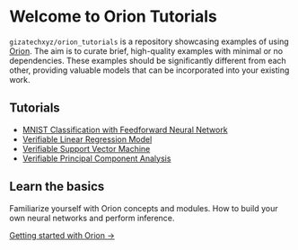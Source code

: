# Welcome to Orion Tutorials

`gizatechxyz/orion_tutorials` is a repository showcasing examples of using [Orion](https://github.com/gizatechxyz/orion). The aim is to curate brief, high-quality examples with minimal or no dependencies. These examples should be significantly different from each other, providing valuable models that can be incorporated into your existing work.

## Tutorials

- [MNIST Classification with Feedforward Neural Network](./mnist_nn/QAT_MNIST_MLP.ipynb)
- [Verifiable Linear Regression Model](./verifiable_linear_regression_model/notebooks/verifiable_simple_linear_regression_model.ipynb)
- [Verifiable Support Vector Machine](./verifiable_support_vector_machine/notebooks/)
- [Verifiable Principal Component Analysis](./verifiable_principal_component_analysis/notebooks/)

## Learn the basics

Familiarize yourself with Orion concepts and modules. How to build your own neural networks and perform inference.

[Getting started with Orion →](https://orion.gizatech.xyz/welcome/readme)
